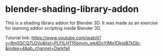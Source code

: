 # blender-shading-library-addon
This is a shading library addon for Blender 3D. It was made as an exercise for learning addon scripting inside Blender 3D.

Tutorial link: https://www.youtube.com/watch?v=8mSSCQ7LGVo&list=PLFtLHTf5bnym_wk4DcYIMq1DkjqB7kDb-&index=4&ab_channel=Darkfall